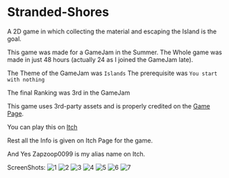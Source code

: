# Stranded-Shores
A 2D game in which collecting the material and escaping the Island is the goal.

This game was made for a GameJam in the Summer.
The Whole game was made in just 48 hours (actually 24 as I joined the GameJam late).

The Theme of the GameJam was `Islands`
The prerequisite was `You start with nothing`

The final Ranking was 3rd in the GameJam 

This game uses 3rd-party assets and is properly credited on the [Game Page](https://zapzoop0099.itch.io/stranded-shores).

You can play this on [Itch](https://zapzoop0099.itch.io/stranded-shores)

Rest all the Info is given on Itch Page for the game.

And Yes Zapzoop0099 is my alias name on Itch.

ScreenShots:
![1](https://img.itch.zone/aW1hZ2UvMjgwNTUwNC8xNjc2NDkzMS5wbmc=/original/eKnAXh.png)
![2](https://img.itch.zone/aW1hZ2UvMjgwNTUwNC8xNjc1NDIwOC5wbmc=/original/CdziWE.png)
![3](https://img.itch.zone/aW1hZ2UvMjgwNTUwNC8xNjc1MzY2MC5wbmc=/original/M68TFe.png)
![4](https://img.itch.zone/aW1hZ2UvMjgwNTUwNC8xNjc2NTAzMC5wbmc=/original/d7FrI5.png)
![5](https://img.itch.zone/aW1hZ2UvMjgwNTUwNC8xNjc2NDkyOC5wbmc=/original/0lRTLa.png)
![6](https://img.itch.zone/aW1hZ2UvMjgwNTUwNC8xNjc2NDkzNC5wbmc=/original/kyJrVC.png)
![7](https://img.itch.zone/aW1hZ2UvMjgwNTUwNC8xNjc2NTAzMS5wbmc=/original/S5N8ak.png)
